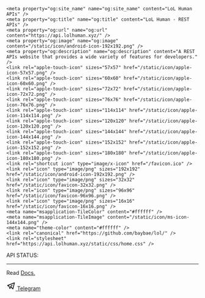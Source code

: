 <!DOCTYPE html>
<html lang="en">
 
<head>
    <meta charset="utf-8" />
    <meta http-equiv="X-UA-Compatible" content="IE=edge" />
    <meta name="viewport" content="width=device-width, initial-scale=1, shrink-to-fit=no" />
    <meta name="description" content="A REST APIs website that provides a wide variety of features for developers." />
    <meta name="robots" content="archive, follow, imageindex, index, odp, snippet, translate" />
    <meta name="author" content="LoL Human" />
    
    <meta property="og:site_name" name="og:site_name" content="LoL Human APIs" />
    <meta property="og:title" name="og:title" content="LoL Human - REST APIs" />
    <meta property="og:url" name="og:url" content="https://api.lolhuman.xyz/" />
    <meta property="og:image" name="og:image" content="/static/icon/android-icon-192x192.png" />
    <meta property="og:description" name="og:description" content="A REST APIs website that provides a wide variety of features for developers." />
    <link rel="apple-touch-icon" sizes="57x57" href="/static/icon/apple-icon-57x57.png" />
    <link rel="apple-touch-icon" sizes="60x60" href="/static/icon/apple-icon-60x60.png" />
    <link rel="apple-touch-icon" sizes="72x72" href="/static/icon/apple-icon-72x72.png" />
    <link rel="apple-touch-icon" sizes="76x76" href="/static/icon/apple-icon-76x76.png" />
    <link rel="apple-touch-icon" sizes="114x114" href="/static/icon/apple-icon-114x114.png" />
    <link rel="apple-touch-icon" sizes="120x120" href="/static/icon/apple-icon-120x120.png" />
    <link rel="apple-touch-icon" sizes="144x144" href="/static/icon/apple-icon-144x144.png" />
    <link rel="apple-touch-icon" sizes="152x152" href="/static/icon/apple-icon-152x152.png" />
    <link rel="apple-touch-icon" sizes="180x180" href="/static/icon/apple-icon-180x180.png" />
    <link rel="shortcut icon" type="image/x-icon" href="/favicon.ico" />
    <link rel="icon" type="image/png" sizes="192x192" href="/static/icon/android-icon-192x192.png" />
    <link rel="icon" type="image/png" sizes="32x32" href="/static/icon/favicon-32x32.png" />
    <link rel="icon" type="image/png" sizes="96x96" href="/static/icon/favicon-96x96.png" />
    <link rel="icon" type="image/png" sizes="16x16" href="/static/icon/favicon-16x16.png" />
    <meta name="msapplication-TileColor" content="#ffffff" />
    <meta name="msapplication-TileImage" content="/static/icon/ms-icon-144x144.png" />
    <meta name="theme-color" content="#ffffff" />
    <link rel="canonical" href="https://github.com/baybae/lol/" />
    <link rel="stylesheet" href="https://api.lolhuman.xyz/static/css/home.css" />
</head>
 
<body>
    <div class="text">
        <div class="status">
            <p>
                API STATUS: <span class="typed-text"></span><span class="cursor typing"></span>
            </p>
        </div>
        <hr />
        <div class="readdocs">
            <p>Read <a href="docs" class="docs">Docs.</a></p>
        </div>
    </div>
    <div class="bottom">
        <p>
            <a href="http://" target="_blank" rel="noopener noreferrer" class="sosmed">
                <svg class="h-6 w-6 text-white" width="24" height="24" viewBox="0 0 24 24" stroke-width="2" stroke="currentColor" fill="none" stroke-linecap="round" stroke-linejoin="round">
                    <path stroke="none" d="M0 0h24v24H0z" />
                    <path d="M15 10l-4 4l6 6l4 -16l-18 7l4 2l2 6l3 -4" />
                </svg> Telegram
            </a>
        </p>
    </div>
<script src="https://api.lolhuman.xyz/static/js/script.js"></script>
</body>

 
</html>
